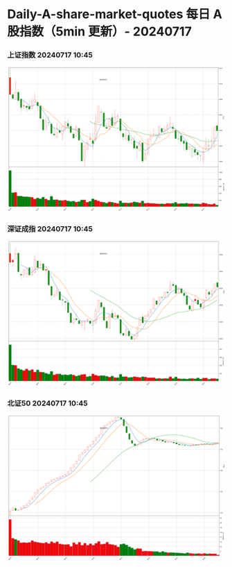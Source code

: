 
# Daily-A-share-market-quotes 每日 A 股指数（5min 更新）- 20240717

### 上证指数 20240717 10:45
![](./fig/2024/7/20240717-sh000001.png)

### 深证成指 20240717 10:45
![](./fig/2024/7/20240717-sz399001.png)

### 北证50 20240717 10:45
![](./fig/2024/7/20240717-bj899050.png)
